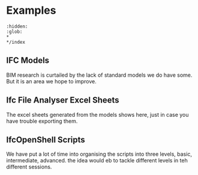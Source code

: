# Examples

```{toctree}
:hidden:
:glob:
*
*/index
```

## IFC Models
BIM research is curtailed by the lack of standard models we do have some. But it is an area we hope to improve.

## Ifc File Analyser Excel Sheets
The excel sheets generated from the models shows here, just in case you have trouble exporting them.

## IfcOpenShell Scripts
We have put a lot of time into organising the scripts into three levels, basic, intermediate, advanced. the idea would eb to tackle different levels in teh different sessions.
